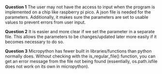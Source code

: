 **Question 1**
The user may not have the access to input when the program is implemented on a chip like raspberry pi pico. A json file is needed for the parameters.  Additionally, it makes sure the parameters are set to usable values to prevent errors from user input.

**Question 2**
It is easier and more clear if we set the parameter in a separate file. This allows the parameters to be changes/updated later more easily if it becomes necessary to do so.

**Question 3**
Micropython has fewer built in libraries/functions than python normally does. Without checking with the is_regular_file() function, you can get an error message from the file not being found (essentially, os.path.isfile does not work on its own in micropython).

